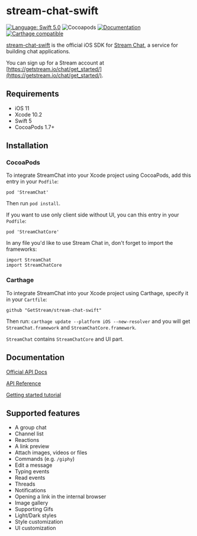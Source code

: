 # stream-chat-swift

[![Language: Swift 5.0](https://img.shields.io/badge/Swift-5.0-orange.svg)](https://swift.org)
![Cocoapods](https://img.shields.io/cocoapods/v/StreamChat.svg)
[![Documentation](https://github.com/GetStream/stream-chat-swift/blob/master/docs/badge.svg)](https://getstream.github.io/stream-chat-swift/)
[![Carthage compatible](https://img.shields.io/badge/Carthage-compatible-4BC51D.svg?style=flat)](https://github.com/Carthage/Carthage)

[stream-chat-swift](https://github.com/GetStream/stream-chat-swift) is the official iOS SDK for [Stream Chat](https://getstream.io/chat), a service for building chat applications.

You can sign up for a Stream account at [https://getstream.io/chat/get_started/](https://getstream.io/chat/get_started/).

## Requirements

- iOS 11
- Xcode 10.2
- Swift 5
- CocoaPods 1.7+

## Installation

### CocoaPods

To integrate StreamChat into your Xcode project using CocoaPods, add this entry in your `Podfile`:
```
pod 'StreamChat'
```
Then run `pod install`.

If you want to use only client side without UI, you can this entry in your `Podfile`:
```
pod 'StreamChatCore'
```

In any file you'd like to use Stream Chat in, don't forget to import the frameworks:
```
import StreamChat
import StreamChatCore
```

### Carthage

To integrate StreamChat into your Xcode project using Carthage, specify it in your `Cartfile`:
```
github "GetStream/stream-chat-swift"
```
Then run: `carthage update --platform iOS --new-resolver` and you will get `StreamChat.framework` and `StreamChatCore.framework`.

`StreamChat` contains  `StreamChatCore` and UI part.

## Documentation

[Official API Docs](https://getstream.io/chat/docs)

[API Reference](https://getstream.github.io/stream-chat-swift/)

[Getting started tutorial](https://getstream.io/chat/ios-chat/tutorial/)

## Supported features

- A group chat
- Channel list
- Reactions
- A link preview
- Attach images, videos or files
- Commands (e.g. `/giphy`)
- Edit a message
- Typing events
- Read events
- Threads
- Notifications
- Opening a link in the internal browser
- Image gallery
- Supporting Gifs
- Light/Dark styles
- Style customization
- UI customization
